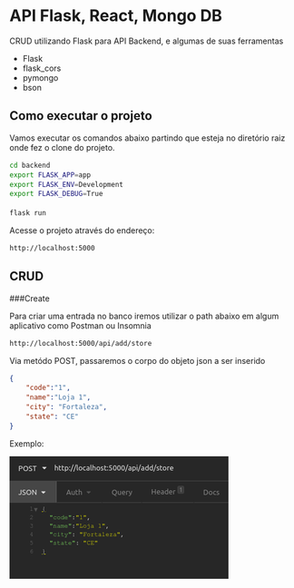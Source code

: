 # API Flask, React, Mongo DB

CRUD utilizando Flask para API Backend, e algumas de suas ferramentas

- Flask
- flask_cors
- pymongo
- bson

## Como executar o projeto

Vamos executar os comandos abaixo partindo que esteja no diretório raiz onde fez o clone do projeto.

```sh
cd backend
export FLASK_APP=app
export FLASK_ENV=Development
export FLASK_DEBUG=True

flask run
```

Acesse o projeto através do endereço:
```sh
http://localhost:5000
```

## CRUD

###Create

Para criar uma entrada no banco iremos utilizar o path abaixo em algum aplicativo como Postman ou Insomnia

```sh
http://localhost:5000/api/add/store
```

Via metódo POST, passaremos o corpo do objeto json a ser inserido
```json
{
	"code":"1",
	"name":"Loja 1",
	"city": "Fortaleza",
	"state": "CE"
}
```

Exemplo:

![](./images/add-store.png)



